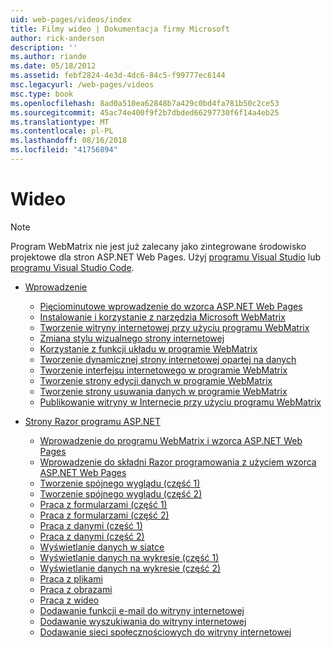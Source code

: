 ```yaml
---
uid: web-pages/videos/index
title: Filmy wideo | Dokumentacja firmy Microsoft
author: rick-anderson
description: ''
ms.author: riande
ms.date: 05/18/2012
ms.assetid: febf2824-4e3d-4dc6-84c5-f99777ec6144
msc.legacyurl: /web-pages/videos
msc.type: book
ms.openlocfilehash: 8ad0a510ea62848b7a429c0bd4fa781b50c2ce53
ms.sourcegitcommit: 45ac74e400f9f2b7dbded66297730f6f14a4eb25
ms.translationtype: MT
ms.contentlocale: pl-PL
ms.lasthandoff: 08/16/2018
ms.locfileid: "41756894"
---
```

<a name="videos"></a>Wideo
====================

> [!NOTE] 
> Program WebMatrix nie jest już zalecany jako zintegrowane środowisko projektowe dla stron ASP.NET Web Pages. Użyj [programu Visual Studio](xref:aspnet/web-pages/overview/getting-started/program-asp-net-web-pages-in-visual-studio) lub [programu Visual Studio Code](https://code.visualstudio.com/).

- [Wprowadzenie](introduction/index.md)

    - [Pięciominutowe wprowadzenie do wzorca ASP.NET Web Pages](introduction/5-minute-introduction-to-aspnet-web-pages.md)
    - [Instalowanie i korzystanie z narzędzia Microsoft WebMatrix](introduction/install-and-use-the-microsoft-webmatrix-tool.md)
    - [Tworzenie witryny internetowej przy użyciu programu WebMatrix](introduction/create-a-website-using-webmatrix.md)
    - [Zmiana stylu wizualnego strony internetowej](introduction/change-the-visual-style-of-a-web-page.md)
    - [Korzystanie z funkcji układu w programie WebMatrix](introduction/use-the-layout-features-in-webmatrix.md)
    - [Tworzenie dynamicznej strony internetowej opartej na danych](introduction/create-a-data-driven-dynamic-web-page.md)
    - [Tworzenie interfejsu internetowego w programie WebMatrix](introduction/create-a-web-interface-in-webmatrix.md)
    - [Tworzenie strony edycji danych w programie WebMatrix](introduction/create-an-edit-data-page-in-webmatrix.md)
    - [Tworzenie strony usuwania danych w programie WebMatrix](introduction/create-a-delete-data-page-in-webmatrix.md)
    - [Publikowanie witryny w Internecie przy użyciu programu WebMatrix](introduction/publish-a-website-to-the-internet-using-webmatrix.md)
- [Strony Razor programu ASP.NET](aspnet-razor-pages/index.md)

    - [Wprowadzenie do programu WebMatrix i wzorca ASP.NET Web Pages](aspnet-razor-pages/getting-started-with-webmatrix-and-aspnet-web-pages.md)
    - [Wprowadzenie do składni Razor programowania z użyciem wzorca ASP.NET Web Pages](aspnet-razor-pages/introduction-to-aspnet-web-programming-using-the-razor-syntax.md)
    - [Tworzenie spójnego wyglądu (część 1)](aspnet-razor-pages/creating-a-consistent-look-part-1.md)
    - [Tworzenie spójnego wyglądu (część 2)](aspnet-razor-pages/creating-a-consistent-look-part-2.md)
    - [Praca z formularzami (część 1)](aspnet-razor-pages/working-with-forms-part-1.md)
    - [Praca z formularzami (część 2)](aspnet-razor-pages/working-with-forms-part-2.md)
    - [Praca z danymi (część 1)](aspnet-razor-pages/working-with-data-part-1.md)
    - [Praca z danymi (część 2)](aspnet-razor-pages/working-with-data-part-2.md)
    - [Wyświetlanie danych w siatce](aspnet-razor-pages/displaying-data-in-a-grid.md)
    - [Wyświetlanie danych na wykresie (część 1)](aspnet-razor-pages/displaying-data-in-a-chart-part-1.md)
    - [Wyświetlanie danych na wykresie (część 2)](aspnet-razor-pages/displaying-data-in-a-chart-part-2.md)
    - [Praca z plikami](aspnet-razor-pages/working-with-files.md)
    - [Praca z obrazami](aspnet-razor-pages/working-with-images.md)
    - [Praca z wideo](aspnet-razor-pages/working-with-video.md)
    - [Dodawanie funkcji e-mail do witryny internetowej](aspnet-razor-pages/adding-email-to-your-web-site.md)
    - [Dodawanie wyszukiwania do witryny internetowej](aspnet-razor-pages/adding-search-to-your-web-site.md)
    - [Dodawanie sieci społecznościowych do witryny internetowej](aspnet-razor-pages/adding-social-networking-to-your-website.md)
